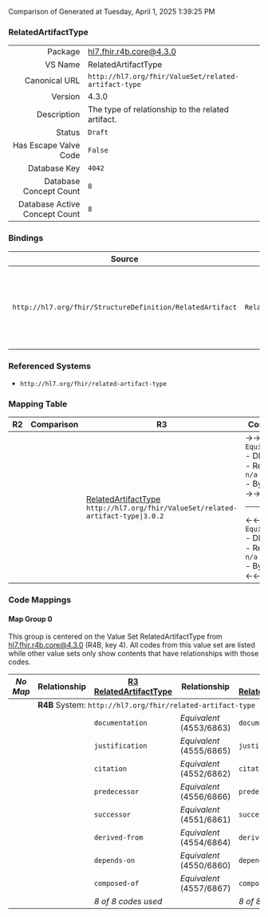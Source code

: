 Comparison of 
Generated at Tuesday, April 1, 2025 1:39:25 PM

### RelatedArtifactType

|      |     |
| ---: | --- |
| Package | hl7.fhir.r4b.core@4.3.0 |
| VS Name | RelatedArtifactType |
| Canonical URL | `http://hl7.org/fhir/ValueSet/related-artifact-type` |
| Version | 4.3.0 |
| Description | The type of relationship to the related artifact. |
| Status | `Draft` |
| Has Escape Valve Code | `False` |
| Database Key | `4042` |
| Database Concept Count | `8` |
| Database Active Concept Count | `8` |
### Bindings

| Source | Element | Binding | Strength | Element Short |
| ------ | ------- | ------- | -------- | ------------- |
| `http://hl7.org/fhir/StructureDefinition/RelatedArtifact` | `RelatedArtifact.type` | `http://hl7.org/fhir/ValueSet/related-artifact-type\|4.3.0` | `Required` | documentation \| justification \| citation \| predecessor \| successor \| derived-from \| depends-on \| composed-of |

### Referenced Systems

* `http://hl7.org/fhir/related-artifact-type`
### Mapping Table

| R2 | Comparison | R3 | Comparison | R4 | Comparison | R4B | Comparison | R5
| --- | --- | --- | --- | --- | --- | --- | --- | ---
| | | [RelatedArtifactType](/docs/R3/ValueSets/RelatedArtifactType.md)<br/> `http://hl7.org/fhir/ValueSet/related-artifact-type\|3.0.2` | →→→→→→→<br/>`Equivalent`<br/>- DBKey: `487`<br/>- Reviewed: `n/a`<br/>- By: `n/a`<br/>→→→→→→→<hr/>←←←←←←←<br/>`Equivalent`<br/>- DBKey: `710`<br/>- Reviewed: `n/a`<br/>- By: `n/a`<br/>←←←←←←←| [RelatedArtifactType](/docs/R4/ValueSets/RelatedArtifactType.md)<br/> `http://hl7.org/fhir/ValueSet/related-artifact-type\|4.0.1` | →→→→→→→<br/>`Equivalent`<br/>- DBKey: `1681`<br/>- Reviewed: `n/a`<br/>- By: `n/a`<br/>→→→→→→→<hr/>←←←←←←←<br/>`Equivalent`<br/>- DBKey: `1682`<br/>- Reviewed: `n/a`<br/>- By: `n/a`<br/>←←←←←←←| [RelatedArtifactType](/docs/R4B/ValueSets/RelatedArtifactType.md)<br/> `http://hl7.org/fhir/ValueSet/related-artifact-type\|4.3.0` | →→→→→→→<br/>`SourceIsNarrowerThanTarget`<br/>- DBKey: `971`<br/>- Reviewed: `n/a`<br/>- By: `n/a`<br/>→→→→→→→<hr/>←←←←←←←<br/>`SourceIsBroaderThanTarget`<br/>- DBKey: `1232`<br/>- Reviewed: `n/a`<br/>- By: `n/a`<br/>←←←←←←←| [RelatedArtifactType](/docs/R5/ValueSets/RelatedArtifactType.md)<br/> `http://hl7.org/fhir/ValueSet/related-artifact-type\|5.0.0` 

### Code Mappings


#### Map Group 0

This group is centered on the Value Set RelatedArtifactType from hl7.fhir.r4b.core@4.3.0 (R4B, key 4).
All codes from this value set are listed while other value sets only show contents that have relationships with those codes.

| *No Map* | Relationship | [R3 RelatedArtifactType](/docs/R3/ValueSets/RelatedArtifactType.md)| Relationship | [R4 RelatedArtifactType](/docs/R4/ValueSets/RelatedArtifactType.md)| Relationship | R4B RelatedArtifactType| Relationship | [R5 RelatedArtifactType](/docs/R5/ValueSets/RelatedArtifactType.md)
| --- | --- | --- | --- | --- | --- | --- | --- | ---
| <td colspan="8">**R4B** System: `http://hl7.org/fhir/related-artifact-type`
| | | `documentation`| _Equivalent_ <br/>(4553/6863)| `documentation`| _Equivalent_ <br/>(16882/16883)| **`documentation`**| _Equivalent_ <br/>(9273/11613)| `documentation`
| | | `justification`| _Equivalent_ <br/>(4555/6865)| `justification`| _Equivalent_ <br/>(16884/16885)| **`justification`**| _Equivalent_ <br/>(9275/11615)| `justification`
| | | `citation`| _Equivalent_ <br/>(4552/6862)| `citation`| _Equivalent_ <br/>(16886/16887)| **`citation`**| _Equivalent_ <br/>(9272/11599)| `citation`
| | | `predecessor`| _Equivalent_ <br/>(4556/6866)| `predecessor`| _Equivalent_ <br/>(16888/16889)| **`predecessor`**| _Equivalent_ <br/>(9276/11617)| `predecessor`
| | | `successor`| _Equivalent_ <br/>(4551/6861)| `successor`| _Equivalent_ <br/>(16890/16891)| **`successor`**| _Equivalent_ <br/>(9271/11625)| `successor`
| | | `derived-from`| _Equivalent_ <br/>(4554/6864)| `derived-from`| _Equivalent_ <br/>(16892/16893)| **`derived-from`**| _Equivalent_ <br/>(9274/11612)| `derived-from`
| | | `depends-on`| _Equivalent_ <br/>(4550/6860)| `depends-on`| _Equivalent_ <br/>(16894/16895)| **`depends-on`**| _Equivalent_ <br/>(9270/11611)| `depends-on`
| | | `composed-of`| _Equivalent_ <br/>(4557/6867)| `composed-of`| _Equivalent_ <br/>(16896/16897)| **`composed-of`**| _Equivalent_ <br/>(9277/11605)| `composed-of`
| | | *8 of 8 codes used* | | *8 of 8 codes used* | | *8 of 8 codes used* | | *8 of 36 codes used* 

